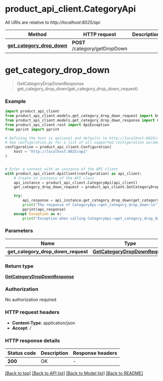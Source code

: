 # product_api_client.CategoryApi

All URIs are relative to *http://localhost:8025/api*

Method | HTTP request | Description
------------- | ------------- | -------------
[**get_category_drop_down**](CategoryApi.md#get_category_drop_down) | **POST** /category/getDropDown | 


# **get_category_drop_down**
> GetCategoryDropDownResponse get_category_drop_down(get_category_drop_down_request)

### Example


```python
import product_api_client
from product_api_client.models.get_category_drop_down_request import GetCategoryDropDownRequest
from product_api_client.models.get_category_drop_down_response import GetCategoryDropDownResponse
from product_api_client.rest import ApiException
from pprint import pprint

# Defining the host is optional and defaults to http://localhost:8025/api
# See configuration.py for a list of all supported configuration parameters.
configuration = product_api_client.Configuration(
    host = "http://localhost:8025/api"
)


# Enter a context with an instance of the API client
with product_api_client.ApiClient(configuration) as api_client:
    # Create an instance of the API class
    api_instance = product_api_client.CategoryApi(api_client)
    get_category_drop_down_request = product_api_client.GetCategoryDropDownRequest() # GetCategoryDropDownRequest | 

    try:
        api_response = api_instance.get_category_drop_down(get_category_drop_down_request)
        print("The response of CategoryApi->get_category_drop_down:\n")
        pprint(api_response)
    except Exception as e:
        print("Exception when calling CategoryApi->get_category_drop_down: %s\n" % e)
```



### Parameters


Name | Type | Description  | Notes
------------- | ------------- | ------------- | -------------
 **get_category_drop_down_request** | [**GetCategoryDropDownRequest**](GetCategoryDropDownRequest.md)|  | 

### Return type

[**GetCategoryDropDownResponse**](GetCategoryDropDownResponse.md)

### Authorization

No authorization required

### HTTP request headers

 - **Content-Type**: application/json
 - **Accept**: */*

### HTTP response details

| Status code | Description | Response headers |
|-------------|-------------|------------------|
**200** | OK |  -  |

[[Back to top]](#) [[Back to API list]](../README.md#documentation-for-api-endpoints) [[Back to Model list]](../README.md#documentation-for-models) [[Back to README]](../README.md)

